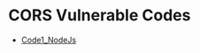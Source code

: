 # CORS Vulnerable Codes

- [Code1_NodeJs](https://github.com/Git-K3rnel/Vulnerable_Code_Snippets/blob/main/CORS/Code1_NodeJs.md)
